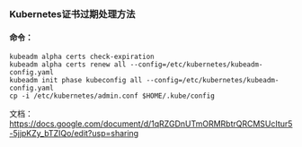 ### Kubernetes证书过期处理方法

#### 命令：

```shell
kubeadm alpha certs check-expiration
kubeadm alpha certs renew all --config=/etc/kubernetes/kubeadm-config.yaml
kubeadm init phase kubeconfig all --config=/etc/kubernetes/kubeadm-config.yaml
cp -i /etc/kubernetes/admin.conf $HOME/.kube/config
```

文档：
https://docs.google.com/document/d/1qRZGDnUTmORMRbtrQRCMSUcItur5-5jjpKZy_bTZIQo/edit?usp=sharing

